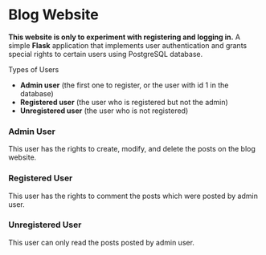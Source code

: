 # Blog Website

**This website is only to experiment with registering and logging in.**
A simple **Flask** application that implements user authentication and grants special rights to certain users using PostgreSQL database.

Types of Users
- **Admin user** (the first one to register, or the user with id 1 in the database)
- **Registered user** (the user who is registered but not the admin)
- **Unregistered user** (the user who is not registered)

### Admin User
This user has the rights to create, modify, and delete the posts on the blog website. 
### Registered User
This user has the rights to comment the posts which were posted by admin user.
### Unregistered User
This user can only read the posts posted by admin user.

